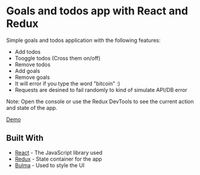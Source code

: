 # Goals and todos app with React and Redux

Simple goals and todos application with the following features: 
- Add todos
- Tooggle todos (Cross them on/off)
- Remove todos
- Add goals
- Remove goals
- It will error if you type the word "bitcoin" :)
- Requests are desined to fail randomly to kind of simulate API/DB error

Note: Open the console or use the Redux DevTools to see the current action and state of the app. 


[Demo](https://dinoxas-fake-twitter.netlify.com)

## Built With

* [React](https://reactjs.org/) - The JavaScript library used
* [Redux](https://redux.js.org/) - State container for the app
* [Bulma](https://bulma.io/) - Used to style the UI
